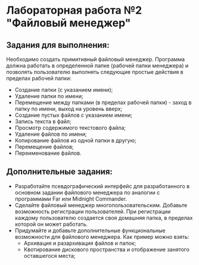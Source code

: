 # Лабораторная работа №2 "Файловый менеджер"

## Задания для выполнения:

Необходимо создать примитивный файловый менеджер. Программа должна работать в определенной папке (рабочей папки менеджера) и позволять пользователю выполнять следующие простые действия в пределах рабочей папки:

* Создание папки (с указанием имени);
* Удаление папки по имени;
* Перемещение между папками (в пределах рабочей папки) - заход в папку по имени, выход на уровень вверх;
* Создание пустых файлов с указанием имени;
* Запись текста в файл; 
* Просмотр содержимого текстового файла;
* Удаление файлов по имени;
* Копирование файлов из одной папки в другую;
* Перемещение файлов;
* Переименование файлов.

## Дополнительные задания:
* Разработайте псевдографический интерфейс для разработанного в основном задании файлового менеджера по аналогии с программами Far или Midnight Commander. 
* Сделайте файловый менеджер многопользовательским. Добавьте возможность регистрации пользователей. При регистрации каждому пользователю создается своя домашняя папка, в пределах которой он может работать.
* Придумайте и добавьте дополнительные функциональные возможности для файлового менеджера. Как пример можно взять:
    * Архивация и разархивация файлов и папок;
    * Квотирование дискового пространства и отображение занятого оставшегося места;